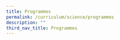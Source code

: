 ```yaml
---
title: Programmes
permalink: /curriculum/science/programmes
description: ""
third_nav_title: Programmes
---
```


